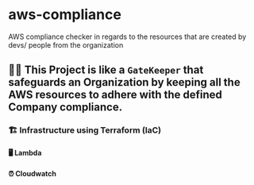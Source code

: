 # aws-compliance
AWS compliance checker in regards to the resources that are created by devs/ people from the organization

## 🥷🏻 This Project is like a `GateKeeper` that safeguards an Organization by keeping all the **AWS resources** to adhere with the defined Company compliance.

### 🏗️ Infrastructure using Terraform (IaC)

#### 🖥️ Lambda


#### ⏰ Cloudwatch
